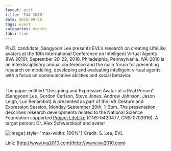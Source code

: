 ```yaml
---
layout: post
title: 'IVA 2010'
date: 2010-09-20
tags: event
categories: events
tabs: true
---
```


Ph.D. candidate, Sangyoon Lee presents EVL&rsquo;s research on creating LifeLike avatars at the 10th International Conference on Intelligent Virtual Agents (IVA 2010), September 20-22, 2010, Philadelphia, Pennsylvania. IVA-2010 is an interdisciplinary annual conference and the main forum for presenting research on modeling, developing and evaluating intelligent virtual agents with a focus on communicative abilities and social behavior.<br><br>

The paper entitled &ldquo;Designing and Expressive Avatar of a Real Person&rdquo; (Sangyoon Lee, Gordon Carlson, Steve Jones, Andrew Johnson, Jason Leigh, Luc Renambot) is presented as part of the IVA Gesture and Expression Session, Monday September 20th, 1-3pm.  The presentation describes research developments related to the National Science Foundation supported <a href="http://www.evl.uic.edu/cavern/lifelike/index.php">Project LifeLike</a> (CNS-0420477, CNS-0703916).
A target person: Dr. Alex Schwarzkopf and avatar

![image](https://www.evl.uic.edu/output/originals/lifelike_iva2010.png-srcw.jpg){:style="max-width: 100%"}
Credit: S. Lee, EVL


Link: [http://www.iva2010.com](http://www.iva2010.com)
